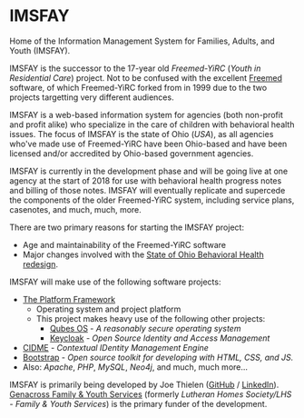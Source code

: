 # IMSFAY
Home of the Information Management System for Families, Adults, and Youth (IMSFAY).

IMSFAY is the successor to the 17-year old *Freemed-YiRC* (*Youth in Residential Care*) project.  Not to be confused with the excellent [Freemed](http://freemedsoftware.org/) software, of which Freemed-YiRC forked from in 1999 due to the two projects targetting very different audiences.

IMSFAY is a web-based information system for agencies (both non-profit and profit alike) who specialize in the care of children with behavioral health issues.  The focus of IMSFAY is the state of Ohio (*USA*), as all agencies who've made use of Freemed-YiRC have been Ohio-based and have been licensed and/or accredited by Ohio-based government agencies.

IMSFAY is currently in the development phase and will be going live at one agency at the start of 2018 for use with behavioral health progress notes and billing of those notes.  IMSFAY will eventually replicate and supercede the components of the older Freemed-YiRC system, including service plans, casenotes, and much, much, more.

There are two primary reasons for starting the IMSFAY project:

* Age and maintainability of the Freemed-YiRC software
* Major changes involved with the [State of Ohio Behavioral Health redesign](http://bh.medicaid.ohio.gov/manuals). 

IMSFAY will make use of the following software projects:
* [The Platform Framework](http://www.theplatformframework.com)
  * Operating system and project platform
  * This project makes heavy use of the following other projects:
    * [Qubes OS](http://www.qubes-os.com) - *A reasonably secure operating system*
    * [Keycloak](http://www.keycloak.org/) - *Open Source Identity and Access Management*
* [CIDME](https://github.com/JoeThielen/CIDME) - *Contextual IDentity Management Engine*
* [Bootstrap](https://getbootstrap.com/) - *Open source toolkit for developing with HTML, CSS, and JS.*
* Also: *Apache*, *PHP*, *MySQL*, *Neo4j*, and much, much more...

IMSFAY is primarily being developed by Joe Thielen ([GitHub](https://github.com//JoeThielen) / [LinkedIn](http://www.linkedin.com/in/joethielen)).  [Genacross Family & Youth Services](http://genacrosslutheranservices.org/services/family-and-youth/) (formerly *Lutheran Homes Society/LHS - Family & Youth Services*) is the primary funder of the development.
